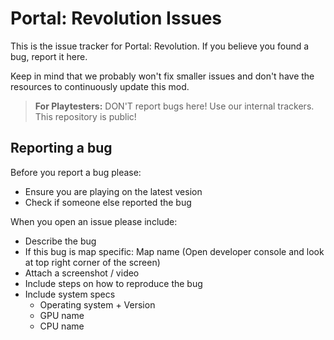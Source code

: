 # Portal: Revolution Issues

This is the issue tracker for Portal: Revolution. If you believe you found a bug, report it here.

Keep in mind that we probably won't fix smaller issues and don't have the resources to continuously update this mod.

> **For Playtesters:** DON'T report bugs here! Use our internal trackers. This repository is public!

## Reporting a bug

Before you report a bug please:

- Ensure you are playing on the latest vesion
- Check if someone else reported the bug

When you open an issue please include:

- Describe the bug
- If this bug is map specific: Map name (Open developer console and look at top right corner of the screen)
- Attach a screenshot / video
- Include steps on how to reproduce the bug
- Include system specs
  - Operating system + Version
  - GPU name
  - CPU name